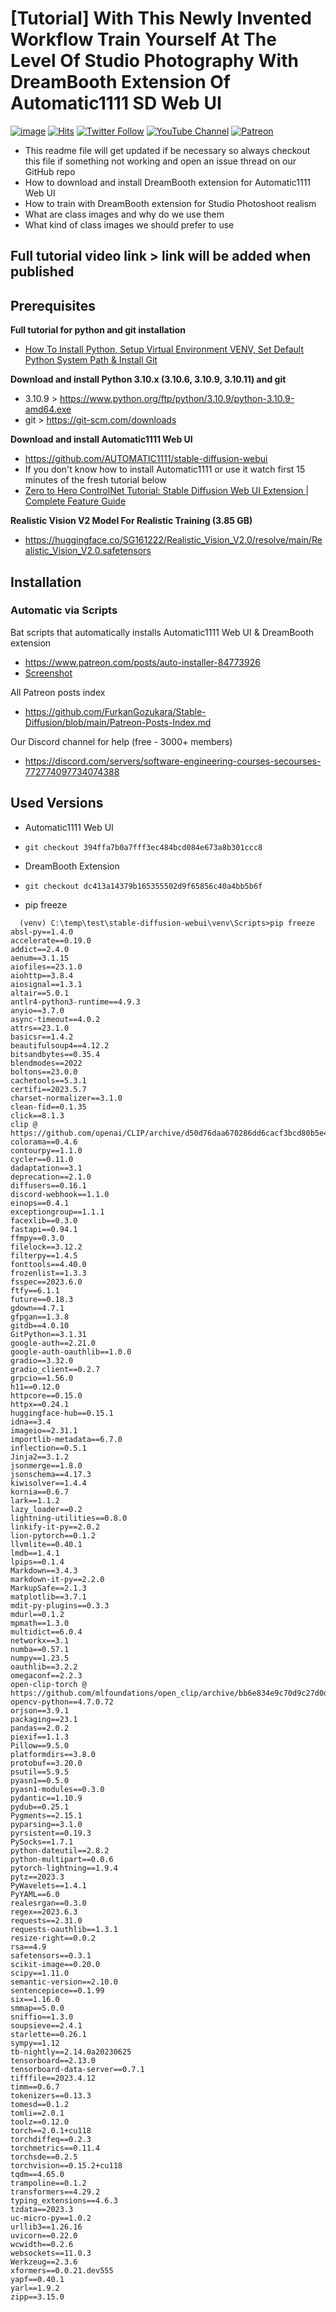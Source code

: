 # [Tutorial] With This Newly Invented Workflow Train Yourself At The Level Of Studio Photography With DreamBooth Extension Of Automatic1111 SD Web UI

[![image](https://img.shields.io/discord/772774097734074388?label=Discord&logo=discord)](https://discord.com/servers/software-engineering-courses-secourses-772774097734074388) [![Hits](https://hits.seeyoufarm.com/api/count/incr/badge.svg?url=https%3A%2F%2Fgithub.com%2FFurkanGozukara%2FStable-Diffusion%2Fedit%2Fmain%2FTutorials%2FNo-More-Studio-Photoshoot-Realistic-DreamBooth-Training.md&count_bg=%2379C83D&title_bg=%239E0F0F&icon=apachespark.svg&icon_color=%23E7E7E7&title=views&edge_flat=false)](https://hits.seeyoufarm.com) [![Twitter Follow](https://img.shields.io/twitter/follow/GozukaraFurkan?label=Follow&style=social)](https://twitter.com/GozukaraFurkan) [![YouTube Channel](https://img.shields.io/badge/YouTube-Channel-red?style=for-the-badge&logo=youtube)](https://www.youtube.com/SECourses) [![Patreon](https://img.shields.io/badge/Patreon-Support%20Me-f96854?style=for-the-badge&logo=patreon)](https://www.patreon.com/SECourses)

* This readme file will get updated if be necessary so always checkout this file if something not working and open an issue thread on our GitHub repo
* How to download and install DreamBooth extension for Automatic1111 Web UI
* How to train with DreamBooth extension for Studio Photoshoot realism
* What are class images and why do we use them
* What kind of class images we should prefer to use

## Full tutorial video link > link will be added when published

## Prerequisites

**Full tutorial for python and git installation**
* [How To Install Python, Setup Virtual Environment VENV, Set Default Python System Path & Install Git](https://youtu.be/B5U7LJOvH6g)

**Download and install Python 3.10.x (3.10.6, 3.10.9, 3.10.11) and git**
* 3.10.9 > https://www.python.org/ftp/python/3.10.9/python-3.10.9-amd64.exe
* git > https://git-scm.com/downloads

**Download and install Automatic1111 Web UI**
* https://github.com/AUTOMATIC1111/stable-diffusion-webui
* If you don't know how to install Automatic1111 or use it watch first 15 minutes of the fresh tutorial below
* [Zero to Hero ControlNet Tutorial: Stable Diffusion Web UI Extension | Complete Feature Guide](https://youtu.be/3E5fhFQUVLo)

**Realistic Vision V2 Model For Realistic Training (3.85 GB)**
* https://huggingface.co/SG161222/Realistic_Vision_V2.0/resolve/main/Realistic_Vision_V2.0.safetensors

## Installation

### Automatic via Scripts

Bat scripts that automatically installs Automatic1111 Web UI & DreamBooth extension
* https://www.patreon.com/posts/auto-installer-84773926
* [Screenshot](https://s3.amazonaws.com/moonup/production/uploads/6345bd89fe134dfd7a0dba40/RPD8bg6bFQ8oCT-eC2z2Y.png)

All Patreon posts index
* https://github.com/FurkanGozukara/Stable-Diffusion/blob/main/Patreon-Posts-Index.md

Our Discord channel for help (free - 3000+ members) 
* https://discord.com/servers/software-engineering-courses-secourses-772774097734074388


## Used Versions

* Automatic1111 Web UI
* ```git checkout 394ffa7b0a7fff3ec484bcd084e673a8b301ccc8```

* DreamBooth Extension
* ```git checkout dc413a14379b165355502d9f65856c40a4bb5b6f```

* pip freeze

```
  (venv) C:\temp\test\stable-diffusion-webui\venv\Scripts>pip freeze
absl-py==1.4.0
accelerate==0.19.0
addict==2.4.0
aenum==3.1.15
aiofiles==23.1.0
aiohttp==3.8.4
aiosignal==1.3.1
altair==5.0.1
antlr4-python3-runtime==4.9.3
anyio==3.7.0
async-timeout==4.0.2
attrs==23.1.0
basicsr==1.4.2
beautifulsoup4==4.12.2
bitsandbytes==0.35.4
blendmodes==2022
boltons==23.0.0
cachetools==5.3.1
certifi==2023.5.7
charset-normalizer==3.1.0
clean-fid==0.1.35
click==8.1.3
clip @ https://github.com/openai/CLIP/archive/d50d76daa670286dd6cacf3bcd80b5e4823fc8e1.zip
colorama==0.4.6
contourpy==1.1.0
cycler==0.11.0
dadaptation==3.1
deprecation==2.1.0
diffusers==0.16.1
discord-webhook==1.1.0
einops==0.4.1
exceptiongroup==1.1.1
facexlib==0.3.0
fastapi==0.94.1
ffmpy==0.3.0
filelock==3.12.2
filterpy==1.4.5
fonttools==4.40.0
frozenlist==1.3.3
fsspec==2023.6.0
ftfy==6.1.1
future==0.18.3
gdown==4.7.1
gfpgan==1.3.8
gitdb==4.0.10
GitPython==3.1.31
google-auth==2.21.0
google-auth-oauthlib==1.0.0
gradio==3.32.0
gradio_client==0.2.7
grpcio==1.56.0
h11==0.12.0
httpcore==0.15.0
httpx==0.24.1
huggingface-hub==0.15.1
idna==3.4
imageio==2.31.1
importlib-metadata==6.7.0
inflection==0.5.1
Jinja2==3.1.2
jsonmerge==1.8.0
jsonschema==4.17.3
kiwisolver==1.4.4
kornia==0.6.7
lark==1.1.2
lazy_loader==0.2
lightning-utilities==0.8.0
linkify-it-py==2.0.2
lion-pytorch==0.1.2
llvmlite==0.40.1
lmdb==1.4.1
lpips==0.1.4
Markdown==3.4.3
markdown-it-py==2.2.0
MarkupSafe==2.1.3
matplotlib==3.7.1
mdit-py-plugins==0.3.3
mdurl==0.1.2
mpmath==1.3.0
multidict==6.0.4
networkx==3.1
numba==0.57.1
numpy==1.23.5
oauthlib==3.2.2
omegaconf==2.2.3
open-clip-torch @ https://github.com/mlfoundations/open_clip/archive/bb6e834e9c70d9c27d0dc3ecedeebeaeb1ffad6b.zip
opencv-python==4.7.0.72
orjson==3.9.1
packaging==23.1
pandas==2.0.2
piexif==1.1.3
Pillow==9.5.0
platformdirs==3.8.0
protobuf==3.20.0
psutil==5.9.5
pyasn1==0.5.0
pyasn1-modules==0.3.0
pydantic==1.10.9
pydub==0.25.1
Pygments==2.15.1
pyparsing==3.1.0
pyrsistent==0.19.3
PySocks==1.7.1
python-dateutil==2.8.2
python-multipart==0.0.6
pytorch-lightning==1.9.4
pytz==2023.3
PyWavelets==1.4.1
PyYAML==6.0
realesrgan==0.3.0
regex==2023.6.3
requests==2.31.0
requests-oauthlib==1.3.1
resize-right==0.0.2
rsa==4.9
safetensors==0.3.1
scikit-image==0.20.0
scipy==1.11.0
semantic-version==2.10.0
sentencepiece==0.1.99
six==1.16.0
smmap==5.0.0
sniffio==1.3.0
soupsieve==2.4.1
starlette==0.26.1
sympy==1.12
tb-nightly==2.14.0a20230625
tensorboard==2.13.0
tensorboard-data-server==0.7.1
tifffile==2023.4.12
timm==0.6.7
tokenizers==0.13.3
tomesd==0.1.2
tomli==2.0.1
toolz==0.12.0
torch==2.0.1+cu118
torchdiffeq==0.2.3
torchmetrics==0.11.4
torchsde==0.2.5
torchvision==0.15.2+cu118
tqdm==4.65.0
trampoline==0.1.2
transformers==4.29.2
typing_extensions==4.6.3
tzdata==2023.3
uc-micro-py==1.0.2
urllib3==1.26.16
uvicorn==0.22.0
wcwidth==0.2.6
websockets==11.0.3
Werkzeug==2.3.6
xformers==0.0.21.dev555
yapf==0.40.1
yarl==1.9.2
zipp==3.15.0
```
